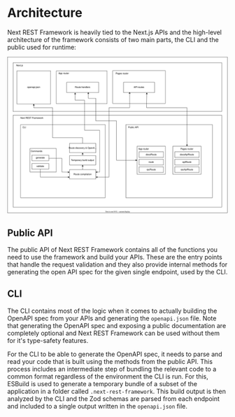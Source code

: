 # Architecture

Next REST Framework is heavily tied to the Next.js APIs and the high-level architecture of the framework consists of two main parts, the CLI and the public used for runtime:

![High-level architecture](./docs/static/high-level-architecture.svg)

## Public API

The public API of Next REST Framework contains all of the functions you need to use the framework and build your APIs. These are the entry points that handle the request validation and they also provide internal methods for generating the open API spec for the given single endpoint, used by the CLI.

## CLI

The CLI contains most of the logic when it comes to actually building the OpenAPI spec from your APIs and generating the `openapi.json` file. Note that generating the OpenAPI spec and exposing a public documentation are completely optional and Next REST Framework can be used without them for it's type-safety features.

For the CLI to be able to generate the OpenAPI spec, it needs to parse and read your code that is built using the methods from the public API. This process includes an intermediate step of bundling the relevant code to a common format regardless of the environment the CLI is run. For this, ESBuild is used to generate a temporary bundle of a subset of the application in a folder called `.next-rest-framework`. This build output is then analyzed by the CLI and the Zod schemas are parsed from each endpoint and included to a single output written in the `openapi.json` file.
